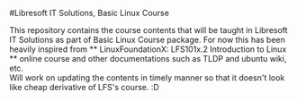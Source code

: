 #Libresoft IT Solutions, Basic Linux Course

This repository contains the course contents that will be taught in Libresoft IT Solutions as part of Basic Linux Course package.
For now this has been heavily inspired from ** LinuxFoundationX: LFS101x.2 Introduction to Linux ** online course and other documentations such as TLDP and ubuntu wiki, etc.  
Will work on updating the contents in timely manner so that it doesn't look like cheap derivative of LFS's course. :D

